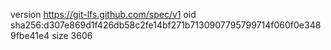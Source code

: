 version https://git-lfs.github.com/spec/v1
oid sha256:d307e869d1f426db58c2fe14bf271b7130907795799714f060f0e3489fbe41e4
size 3606
